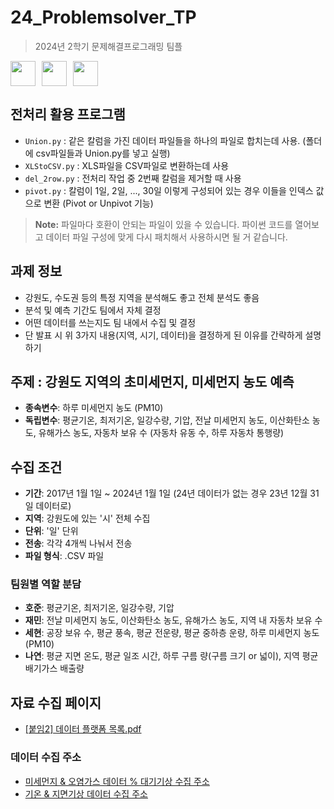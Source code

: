 # 24_Problemsolver_TP 
> 2024년 2학기 문제해결프로그래밍 팀플

<div>
  <img style="float:left; margin-right:10px;" src="https://img.shields.io/badge/Python-3776AB?style=flat-square&logo=python&logoColor=white" width="auto" height="40" />
  <img style="float:left; margin-right:10px;" src="https://img.shields.io/badge/Google%20Colab-F9AB00?style=flat-square&logo=google-colab&logoColor=white" width="auto" height="40" />
  <img style="float:left;" src="https://img.shields.io/badge/Excel-217346?style=flat-square&logo=microsoft-excel&logoColor=white" width="auto" height="40" />
</div>
<div style="clear:both;"></div>

## 전처리 활용 프로그램
- `Union.py` : 같은 칼럼을 가진 데이터 파일들을 하나의 파일로 합치는데 사용. (폴더에 csv파일들과 Union.py를 넣고 실행)
- `XLStoCSV.py` : XLS파일을 CSV파일로 변환하는데 사용
- `del_2row.py` : 전처리 작업 중 2번째 칼럼을 제거할 때 사용
- `pivot.py` : 칼럼이 1일, 2일, ..., 30일 이렇게 구성되어 있는 경우 이들을 인덱스 값으로 변환 (Pivot or Unpivot 기능)

> **Note:** 파일마다 호환이 안되는 파일이 있을 수 있습니다. 파이썬 코드를 열어보고 데이터 파일 구성에 맞게 다시 패치해서 사용하시면 될 거 같습니다.

## 과제 정보
- 강원도, 수도권 등의 특정 지역을 분석해도 좋고 전체 분석도 좋음
- 분석 및 예측 기간도 팀에서 자체 결정
- 어떤 데이터를 쓰는지도 팀 내에서 수집 및 결정
- 단 발표 시 위 3가지 내용(지역, 시기, 데이터)을 결정하게 된 이유를 간략하게 설명하기

## 주제 : 강원도 지역의 초미세먼지, 미세먼지 농도 예측
- **종속변수**: 하루 미세먼지 농도 (PM10)
- **독립변수**: 평균기온, 최저기온, 일강수량, 기압, 전날 미세먼지 농도, 이산화탄소 농도, 유해가스 농도, 자동차 보유 수 (자동차 유동 수, 하루 자동차 통행량)

## 수집 조건
- **기간**: 2017년 1월 1일 ~ 2024년 1월 1일 (24년 데이터가 없는 경우 23년 12월 31일 데이터로)
- **지역**: 강원도에 있는 '시' 전체 수집
- **단위**: '일' 단위
- **전송**: 각각 4개씩 나눠서 전송
- **파일 형식**: .CSV 파일

### 팀원별 역할 분담
- **호준**: 평균기온, 최저기온, 일강수량, 기압
- **재민**: 전날 미세먼지 농도, 이산화탄소 농도, 유해가스 농도, 지역 내 자동차 보유 수
- **세현**: 공장 보유 수, 평균 풍속, 평균 전운량, 평균 중하층 운량, 하루 미세먼지 농도 (PM10)
- **나연**: 평균 지면 온도, 평균 일조 시간, 하루 구름 량(구름 크기 or 넓이), 지역 평균 배기가스 배출량

## 자료 수집 페이지
- [[붙임2] 데이터 플랫폼 목록.pdf](https://github.com/user-attachments/files/17659276/2.pdf)

### 데이터 수집 주소
- [미세먼지 & 오염가스 데이터 % 대기기상 수집 주소](https://www.airgangwon.go.kr/gwair/statistics/period/by_month)
- [기온 & 지면기상 데이터 수집 주소](https://data.kma.go.kr/climate/RankState/selectRankStatisticsDivisionList.do)
